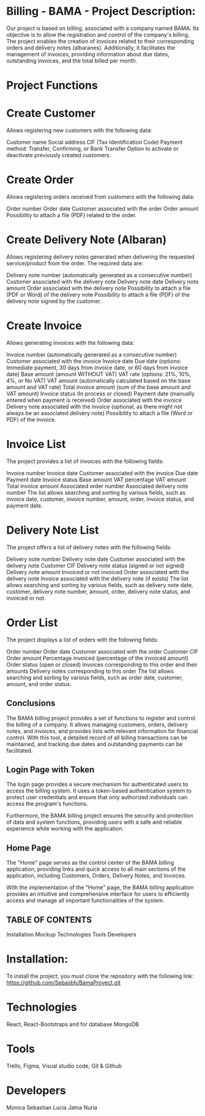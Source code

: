 # Billing - BAMA - Project Description:

Our project is based on billing, associated with a company named BAMA. Its objective is to allow the registration and control of the company's billing. The project enables the creation of invoices related to their corresponding orders and delivery notes (albaranes). Additionally, it facilitates the management of invoices, providing information about due dates, outstanding invoices, and the total billed per month.

# Project Functions

# Create Customer
Allows registering new customers with the following data:

Customer name
Social address
CIF (Tax Identification Code)
Payment method: Transfer, Confirming, or Bank Transfer
Option to activate or deactivate previously created customers.

# Create Order
Allows registering orders received from customers with the following data:

Order number
Order date
Customer associated with the order
Order amount
Possibility to attach a file (PDF) related to the order.

# Create Delivery Note (Albaran)
Allows registering delivery notes generated when delivering the requested service/product from the order. The required data are:

Delivery note number (automatically generated as a consecutive number)
Customer associated with the delivery note
Delivery note date
Delivery note amount
Order associated with the delivery note
Possibility to attach a file (PDF or Word) of the delivery note
Possibility to attach a file (PDF) of the delivery note signed by the customer.

# Create Invoice
Allows generating invoices with the following data:

Invoice number (automatically generated as a consecutive number)
Customer associated with the invoice
Invoice date
Due date (options: Immediate payment, 30 days from invoice date, or 60 days from invoice date)
Base amount (amount WITHOUT VAT)
VAT rate (options: 21%, 10%, 4%, or No VAT)
VAT amount (automatically calculated based on the base amount and VAT rate)
Total invoice amount (sum of the base amount and VAT amount)
Invoice status (In process or closed)
Payment date (manually entered when payment is received)
Order associated with the invoice
Delivery note associated with the invoice (optional, as there might not always be an associated delivery note)
Possibility to attach a file (Word or PDF) of the invoice.

# Invoice List
The project provides a list of invoices with the following fields:

Invoice number
Invoice date
Customer associated with the invoice
Due date
Payment date
Invoice status
Base amount
VAT percentage
VAT amount
Total invoice amount
Associated order number
Associated delivery note number
The list allows searching and sorting by various fields, such as invoice date, customer, invoice number, amount, order, invoice status, and payment date.

# Delivery Note List
The project offers a list of delivery notes with the following fields:

Delivery note number
Delivery note date
Customer associated with the delivery note
Customer CIF
Delivery note status (signed or not signed)
Delivery note amount
Invoiced or not invoiced
Order associated with the delivery note
Invoice associated with the delivery note (if exists)
The list allows searching and sorting by various fields, such as delivery note date, customer, delivery note number, amount, order, delivery note status, and invoiced or not.

# Order List
The project displays a list of orders with the following fields:

Order number
Order date
Customer associated with the order
Customer CIF
Order amount
Percentage invoiced (percentage of the invoiced amount)
Order status (open or closed)
Invoices corresponding to this order and their amounts
Delivery notes corresponding to this order
The list allows searching and sorting by various fields, such as order date, customer, amount, and order status.

## Conclusions
The BAMA billing project provides a set of functions to register and control the billing of a company. It allows managing customers, orders, delivery notes, and invoices, and provides lists with relevant information for financial control. With this tool, a detailed record of all billing transactions can be maintained, and tracking due dates and outstanding payments can be facilitated.

## Login Page with Token
The login page provides a secure mechanism for authenticated users to access the billing system. It uses a token-based authentication system to protect user credentials and ensure that only authorized individuals can access the program's functions.

Furthermore, the BAMA billing project ensures the security and protection of data and system functions, providing users with a safe and reliable experience while working with the application.

## Home Page
The "Home" page serves as the control center of the BAMA billing application, providing links and quick access to all main sections of the application, including Customers, Orders, Delivery Notes, and Invoices.

With the implementation of the "Home" page, the BAMA billing application provides an intuitive and comprehensive interface for users to efficiently access and manage all important functionalities of the system.

## TABLE OF CONTENTS

Installation
Mockup
Technologies
Tools
Developers

# Installation:
To install the project, you must clone the repository with the following link: https://github.com/Sebasbh/BamaProyect.git

# Technologies
React, React-Bootstraps and for database MongoDB

# Tools
Trello, Figma, Visual studio code, Git & Github

# Developers

Monica
Sebastian
Lucia
Jatna
Nuria
